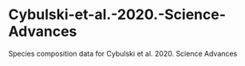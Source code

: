 # Cybulski-et-al.-2020.-Science-Advances
Species composition data for Cybulski et al. 2020. Science Advances
